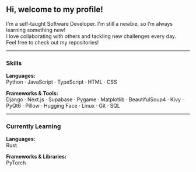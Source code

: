 ## Hi, welcome to my profile!

I'm a self-taught Software Developer. I'm still a newbie, so I’m always learning something new!  
I love collaborating with others and tackling new challenges every day.  
Feel free to check out my repositories!

---

### Skills

**Languages:**  
Python · JavaScript · TypeScript · HTML · CSS

**Frameworks & Tools:**  
Django · Next.js · Supabase · Pygame · Matplotlib · BeautifulSoup4 · Kivy · PyQt6 · Pillow · Hugging Face · Linux · Git · SQL

---

### Currently Learning

**Languages:**  
Rust

**Frameworks & Libraries:**  
PyTorch
